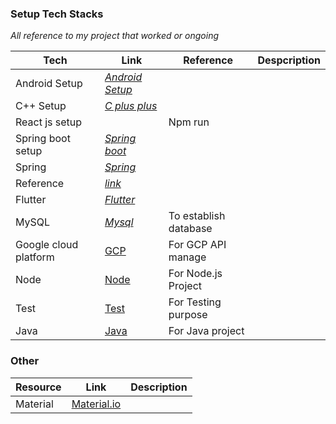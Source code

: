 ### Setup Tech Stacks
*All reference to my project that worked or ongoing*

Tech | Link|Reference|Despcription
--- | --- | ---|---
Android Setup | *[Android Setup](./Android.md)* |
C++ Setup | *[C plus plus](./C++.md)* | 
React js setup |  | Npm run 
Spring boot setup | *[Spring boot](./Springboot.md)* | 
Spring|*[Spring](./Spring.md)*|
Reference| *[link](https://itnext.io/connect-your-device-over-wifi-instead-of-usb-cable-in-vs-visual-studio-to-debug-your-flutter-app-24496f596e9)* | 
Flutter|*[Flutter](/PROJECT-FLUTTER.md)*|
MySQL|*[Mysql](./MySQL.md)*|To establish database
Google cloud platform|[GCP](./PROJECT-GCP.md)|For GCP API manage
Node|[Node](./Node.md)|For Node.js Project
Test|[Test](./Testing.md)|For Testing purpose
Java | [Java](./Java.md) | For Java project 


### Other
Resource|Link|Description
---|---|---
Material |[Material.io](http://Material.io) |
